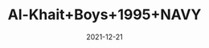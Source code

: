 ---
title: 'Al-Khait+Boys+1995+NAVY'
date: '2021-12-21' 
metatag: '' 
inventory: '3.0' 
draft: false 
# meta description 
shortDescripton: 'Al-Khait+Boys+1995+NAVY'
description: 'Boys'
longdescription: ''
featured: False
# product Price
price: '2730.0'
# Product Short Description
shortDescription: 'Al-Khait+Boys+1995+NAVY'
productID: 'E870F201-6762-EC11-995F-005056B3A416'
type: 'products'
category: 'Boys' 
thumnailproduct: 'https://alkhait.eralive.net/images/products/E870F201-6762-EC11-995F-005056B3A4161.png' 
images:
  - image: 'images/products/E870F201-6762-EC11-995F-005056B3A4161.png'  
  - image: 'images/products/E870F201-6762-EC11-995F-005056B3A4162.png'  
  - image: 'images/products/E870F201-6762-EC11-995F-005056B3A4163.png'  
---